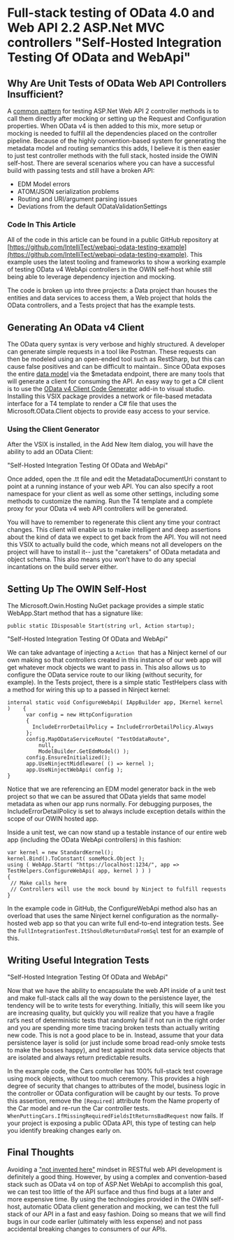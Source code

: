 

# Full-stack testing of OData 4.0 and Web API 2.2 ASP.Net MVC controllers "Self-Hosted Integration Testing Of OData and WebApi"

## Why Are Unit Tests of OData Web API Controllers Insufficient?

A [common pattern](https://www.asp.net/web-api/overview/testing-and-debugging/unit-testing-controllers-in-web-api) for testing ASP.Net Web API 2 controller methods is to call them directly after mocking or setting up the Request and Configuration properties. When OData v4 is then added to this mix, more setup or mocking is needed to fulfill all the dependencies placed on the controller pipeline. Because of the highly convention-based system for generating the metadata model and routing semantics this adds, I believe it is then easier to just test controller methods with the full stack, hosted inside the OWIN self-host. There are several scenarios where you can have a successful build with passing tests and still have a broken API:

- EDM Model errors
- ATOM/JSON serialization problems
- Routing and URI/argument parsing issues
- Deviations from the default ODataValidationSettings

### Code In This Article

All of the code in this article can be found in a public GitHub repository at [https://github.com/IntelliTect/webapi-odata-testing-example](https://github.com/IntelliTect/webapi-odata-testing-example). This example uses the latest tooling and frameworks to show a working example of testing OData v4 WebApi controllers in the OWIN self-host while still being able to leverage dependency injection and mocking.

The code is broken up into three projects: a Data project than houses the entities and data services to access them, a Web project that holds the OData controllers, and a Tests project that has the example tests.

## Generating An OData v4 Client

The OData query syntax is very verbose and highly structured. A developer can generate simple requests in a tool like Postman. These requests can then be modeled using an open-ended tool such as RestSharp, but this can cause false positives and can be difficult to maintain.. Since OData exposes the entire [data model](https://docs.oasis-open.org/odata/odata/v4.0/errata02/os/complete/part1-protocol/odata-v4.0-errata02-os-part1-protocol-complete.html#_Metadata_Document_Request) via the $metadata endpoint, there are many tools that will generate a client for consuming the API. An easy way to get a C# client is to use the [OData v4 Client Code Generator](https://visualstudiogallery.msdn.microsoft.com/9b786c0e-79d1-4a50-89a5-125e57475937) add-in to visual studio. Installing this VSIX package provides a network or file-based metadata interface for a T4 template to render a C# file that uses the Microsoft.OData.Client objects to provide easy access to your service.

### Using the Client Generator

After the VSIX is installed, in the Add New Item dialog, you will have the ability to add an OData Client:

 "Self-Hosted Integration Testing Of OData and WebApi"

Once added, open the .tt file and edit the MetadataDocumentUri constant to point at a running instance of your web API. You can also specify a root namespace for your client as well as some other settings, including some methods to customize the naming. Run the T4 template and a complete proxy for your OData v4 web API controllers will be generated.

You will have to remember to regenerate this client any time your contract changes. This client will enable us to make intelligent and deep assertions about the kind of data we expect to get back from the API. You will not need this VSIX to actually build the code, which means not all developers on the project will have to install it-- just the "caretakers" of OData metadata and object schema. This also means you won’t have to do any special incantations on the build server either.

## Setting Up The OWIN Self-Host

The Microsoft.Owin.Hosting NuGet package provides a simple static WebApp.Start method that has a signature like:

```
public static IDisposable Start(string url, Action startup);
```

 "Self-Hosted Integration Testing Of OData and WebApi"

We can take advantage of injecting a `Action`  that has a Ninject kernel of our own making so that controllers created in this instance of our web app will get whatever mock objects we want to pass in. This also allows us to configure the OData service route to our liking (without security, for example). In the Tests project, there is a simple static TestHelpers class with a method for wiring this up to a passed in Ninject kernel:

```
internal static void ConfigureWebApi( IAppBuilder app, IKernel kernel )    {
      var config = new HttpConfiguration
      {
        IncludeErrorDetailPolicy = IncludeErrorDetailPolicy.Always
      };
      config.MapODataServiceRoute( "TestOdataRoute",
          null,
          ModelBuilder.GetEdmModel() );
      config.EnsureInitialized();
      app.UseNinjectMiddleware( () => kernel );
      app.UseNinjectWebApi( config );
}
```

Notice that we are referencing an EDM model generator back in the web project so that we can be assured that OData yields that same model metadata as when our app runs normally. For debugging purposes, the IncludeErrorDetailPolicy is set to always include exception details within the scope of our OWIN hosted app.

Inside a unit test, we can now stand up a testable instance of our entire web app (including the OData WebApi controllers) in this fashion:

```
var kernel = new StandardKernel();
kernel.Bind().ToConstant( someMock.Object );
using ( WebApp.Start( "https://localhost:1234/", app => TestHelpers.ConfigureWebApi( app, kernel ) ) )
{
 // Make calls here
 // Controllers will use the mock bound by Ninject to fulfill requests
}
```

In the example code in GitHub, the ConfigureWebApi method also has an overload that uses the same Ninject kernel configuration as the normally-hosted web app so that you can write full end-to-end integration tests. See the `FullIntegrationTest.ItShouldReturnDataFromSql` test for an example of this.

## Writing Useful Integration Tests

 "Self-Hosted Integration Testing Of OData and WebApi"

Now that we have the ability to encapsulate the web API inside of a unit test and make full-stack calls all the way down to the persistence layer, the tendency will be to write tests for everything. Initially, this will seem like you are increasing quality, but quickly you will realize that you have a fragile rat’s nest of deterministic tests that randomly fail if not run in the right order and you are spending more time tracing broken tests than actually writing new code. This is not a good place to be in. Instead, assume that your data persistence layer is solid (or just include some broad read-only smoke tests to make the bosses happy), and test against mock data service objects that are isolated and always return predictable results.

In the example code, the Cars controller has 100% full-stack test coverage using mock objects, without too much ceremony. This provides a high degree of security that changes to attributes of the model, business logic in the controller or OData configuration will be caught by our tests. To prove this assertion, remove the `[Required]` attribute from the Name property of the Car model and re-run the Car controller tests. `WhenPuttingCars.IfMissingRequiredFieldsItReturnsBadRequest` now fails. If your project is exposing a public OData API, this type of testing can help you identify breaking changes early on.

## Final Thoughts

Avoiding a ["not invented here"](https://en.wikipedia.org/wiki/Not_invented_here) mindset in RESTful web API development is definitely a good thing. However, by using a complex and convention-based stack such as OData v4 on top of ASP.Net WebApi to accomplish this goal, we can test too little of the API surface and thus find bugs at a later and more expensive time. By using the technologies provided in the OWIN self-host, automatic OData client generation and mocking, we can test the full stack of our API in a fast and easy fashion. Doing so means that we will find bugs in our code earlier (ultimately with less expense) and not pass accidental breaking changes to consumers of our APIs.
